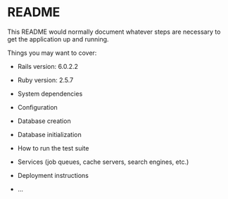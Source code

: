 # README

This README would normally document whatever steps are necessary to get the
application up and running.

Things you may want to cover:

* Rails version: 6.0.2.2
* Ruby version: 2.5.7

* System dependencies

* Configuration

* Database creation

* Database initialization

* How to run the test suite

* Services (job queues, cache servers, search engines, etc.)

* Deployment instructions

* ...
